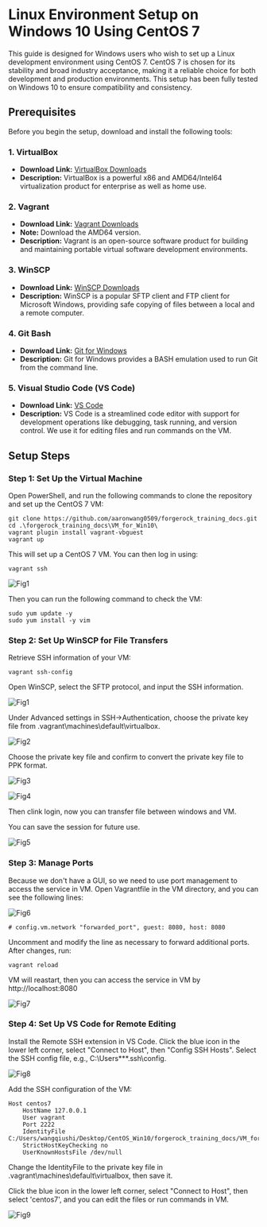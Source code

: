 # Linux Environment Setup on Windows 10 Using CentOS 7

This guide is designed for Windows users who wish to set up a Linux development environment using CentOS 7. CentOS 7 is chosen for its stability and broad industry acceptance, making it a reliable choice for both development and production environments. This setup has been fully tested on Windows 10 to ensure compatibility and consistency.

## Prerequisites

Before you begin the setup, download and install the following tools:

### 1. VirtualBox
- **Download Link:** [VirtualBox Downloads](https://www.virtualbox.org/wiki/Downloads)
- **Description:** VirtualBox is a powerful x86 and AMD64/Intel64 virtualization product for enterprise as well as home use.

### 2. Vagrant
- **Download Link:** [Vagrant Downloads](https://developer.hashicorp.com/vagrant/downloads)
- **Note:** Download the AMD64 version.
- **Description:** Vagrant is an open-source software product for building and maintaining portable virtual software development environments.

### 3. WinSCP
- **Download Link:** [WinSCP Downloads](https://winscp.net/eng/download.php)
- **Description:** WinSCP is a popular SFTP client and FTP client for Microsoft Windows, providing safe copying of files between a local and a remote computer.

### 4. Git Bash
- **Download Link:** [Git for Windows](https://gitforwindows.org/)
- **Description:** Git for Windows provides a BASH emulation used to run Git from the command line.

### 5. Visual Studio Code (VS Code)
- **Download Link:** [VS Code](https://code.visualstudio.com/)
- **Description:** VS Code is a streamlined code editor with support for development operations like debugging, task running, and version control. We use it for editing files and run commands on the VM.

## Setup Steps

### Step 1: Set Up the Virtual Machine

Open PowerShell, and run the following commands to clone the repository and set up the CentOS 7 VM:

```shell
git clone https://github.com/aaronwang0509/forgerock_training_docs.git
cd .\forgerock_training_docs\VM_for_Win10\
vagrant plugin install vagrant-vbguest
vagrant up
```

This will set up a CentOS 7 VM. You can then log in using:

```shell
vagrant ssh
```

![Fig1](./figs/fig10.png)

Then you can run the following command to check the VM:

```shell
sudo yum update -y
sudo yum install -y vim
```

### Step 2: Set Up WinSCP for File Transfers

Retrieve SSH information of your VM:

```shell
vagrant ssh-config
```

Open WinSCP, select the SFTP protocol, and input the SSH information.

![Fig1](./figs/fig1.png)

Under Advanced settings in SSH->Authentication, choose the private key file from .vagrant\machines\default\virtualbox.

![Fig2](./figs/fig2.png)

Choose the private key file and confirm to convert the private key file to PPK format.

![Fig3](./figs/fig3.png)

![Fig4](./figs/fig4.png)

Then clink login, now you can transfer file between windows and VM.

You can save the session for future use.

![Fig5](./figs/fig5.png)

### Step 3: Manage Ports

Because we don't have a GUI, so we need to use port management to access the service in VM. Open Vagrantfile in the VM directory, and you can see the following lines:

![Fig6](./figs/fig6.png)

```shell
# config.vm.network "forwarded_port", guest: 8080, host: 8080
```
Uncomment and modify the line as necessary to forward additional ports. After changes, run:

```shell
vagrant reload
```

VM will reastart, then you can access the service in VM by http://localhost:8080

![Fig7](./figs/fig7.png)

### Step 4: Set Up VS Code for Remote Editing

Install the Remote SSH extension in VS Code. Click the blue icon in the lower left corner, select "Connect to Host", then "Config SSH Hosts". Select the SSH config file, e.g., C:\Users\***\.ssh\config.

![Fig8](./figs/fig8.png)

Add the SSH configuration of the VM:

```shell
Host centos7
    HostName 127.0.0.1
    User vagrant
    Port 2222
    IdentityFile C:/Users/wangqiushi/Desktop/CentOS_Win10/forgerock_training_docs/VM_for_Win10/.vagrant/machines/default/virtualbox/private_key
    StrictHostKeyChecking no
    UserKnownHostsFile /dev/null
```
Change the IdentityFile to the private key file in .vagrant\machines\default\virtualbox, then save it.

Click the blue icon in the lower left corner, select "Connect to Host", then select 'centos7', and you can edit the files or run commands in VM.

![Fig9](./figs/fig9.png)


